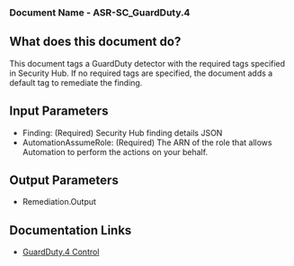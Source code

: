 ### Document Name - ASR-SC_GuardDuty.4

## What does this document do?
This document tags a GuardDuty detector with the required tags specified in Security Hub. If no required tags are specified, the document adds a default tag to remediate the finding.
## Input Parameters
* Finding: (Required) Security Hub finding details JSON
* AutomationAssumeRole: (Required) The ARN of the role that allows Automation to perform the actions on your behalf.

## Output Parameters
* Remediation.Output

## Documentation Links
* [GuardDuty.4 Control](https://docs.aws.amazon.com/securityhub/latest/userguide/guardduty-controls.html#guardduty-4)